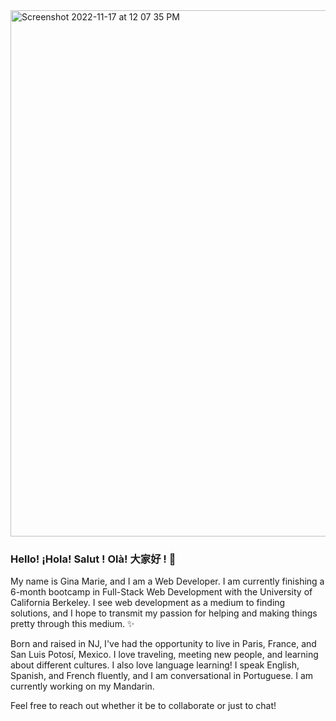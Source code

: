 <!--
**ginamarie14/ginamarie14** is a ✨ _special_ ✨ repository because its `README.md` (this file) appears on your GitHub profile.

Here are some ideas to get you started:

- 🔭 I’m currently working on ...
- 🌱 I’m currently learning ...
- 👯 I’m looking to collaborate on ...
- 🤔 I’m looking for help with ...
- 💬 Ask me about ...
- 📫 How to reach me: ...
- 😄 Pronouns: ...
- ⚡ Fun fact: ...
-->

<img width="842" alt="Screenshot 2022-11-17 at 12 07 35 PM" src="https://user-images.githubusercontent.com/44861723/202524018-9d5b8a1c-5902-41f5-8ebe-3abfd2d6153a.png">

### Hello! ¡Hola! Salut ! Olà! 大家好 ! 🤗

My name is Gina Marie, and I am a Web Developer. I am currently finishing a 6-month bootcamp in Full-Stack Web Development with the University of California Berkeley. I see web development as a medium to finding solutions, and I hope to transmit my passion for helping and making things pretty through this medium. ✨

Born and raised in NJ, I've had the opportunity to live in Paris, France, and San Luis Potosí, Mexico. I love traveling, meeting new people, and learning about different cultures. I also love language learning! I speak English, Spanish, and French fluently, and I am conversational in Portuguese. I am currently working on my Mandarin.

Feel free to reach out whether it be to collaborate or just to chat!
